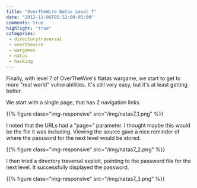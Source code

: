 ```yaml
---
title: "OverTheWire Natas Level 7"
date: "2012-11-06T05:32:00-05:00"
comments: true
highlight: "true"
categories:
 - directorytraversal
 - overthewire
 - wargames
 - natas
 - hacking
---
```


Finally, with level 7 of OverTheWire's Natas wargame, we start to get to more "real world" vulnerabilities. It's still very easy, but it's at least getting better.

<!-- more -->

We start with a single page, that has 2 navigation links.

{{% figure class="img-responsive" src="/img/natas7_1.png" %}}

I noted that the URLs had a "page=" parameter. I thought maybe this would be the file it was including. Viewing the source gave a nice reminder of where the password for the next level would be stored.

{{% figure class="img-responsive" src="/img/natas7_2.png" %}}

I then tried a directory traversal exploit, pointing to the password file for the next level. It successfully displayed the password.

{{% figure class="img-responsive" src="/img/natas7_3.png" %}}
